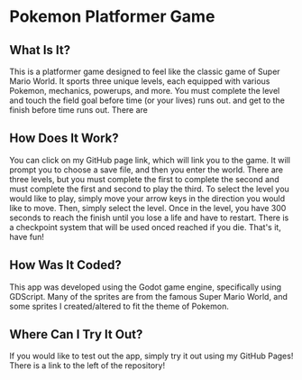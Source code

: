 # Pokemon Platformer Game
## What Is It?
This is a platformer game designed to feel like the classic game of Super Mario World. It sports three unique levels, each equipped with various Pokemon, mechanics,
powerups, and more. You must complete the level and touch the field goal before time (or your lives) runs out.
and get to the finish before time runs out. There are
## How Does It Work?
You can click on my GitHub page link, which will link you to the game. It will prompt you to choose a save file, and then you enter the world. There are three levels, but you must complete the first to complete the second and must complete the first and second to play the third. To select the level you would like to play, simply move your arrow keys in the direction you would like to move. Then, simply select the level. Once in the level, you have 300 seconds to reach the finish until you lose a life and have to restart. There is a checkpoint system that will be used onced reached if you die. That's it, have fun!
## How Was It Coded?
This app was developed using the Godot game engine, specifically using GDScript. Many of the sprites are from the famous Super Mario World, and some sprites I created/altered to fit
the theme of Pokemon.
## Where Can I Try It Out?
If you would like to test out the app, simply try it out using my GitHub Pages! There is a link to the left of the repository!
